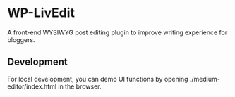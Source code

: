 WP-LivEdit
==========

A front-end WYSIWYG post editing plugin to improve writing experience for bloggers.

Development
-----------
For local development, you can demo UI functions by opening ./medium-editor/index.html in the browser.
